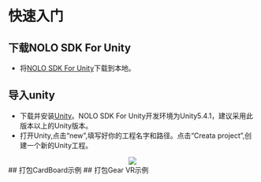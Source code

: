 # 快速入门

## 下载NOLO SDK For Unity
* 将[NOLO SDK For Unity](https://github.com/LyrobotixNolo/Unity/tree/master/UnityPackage)下载到本地。
## 导入unity
* 下载并安装[Unity](https://unity3d.com)。NOLO SDK For Unity开发环境为Unity5.4.1，建议采用此版本以上的Unity版本。
* 打开Unity,点击“new”,填写好你的工程名字和路径。点击“Creata project”,创建一个新的Unity工程。
<div align = center><img src = "https://github.com/LyrobotixNolo/Unity/blob/master/Documents/Image/createunityproject.png"></div>
## 打包CardBoard示例
## 打包Gear VR示例
